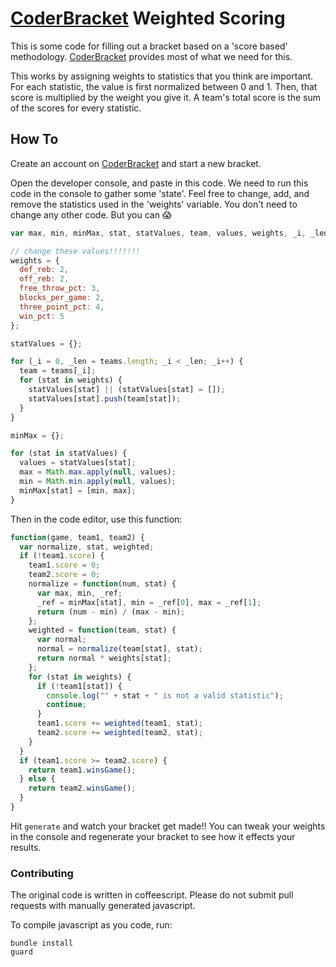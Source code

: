 # [CoderBracket](https://www.codersbracket.com) Weighted Scoring

This is some code for filling out a bracket based on
a 'score based' methodology. [CoderBracket](https://www.codersbracket.com)
provides most of what we need for this.

This works by assigning weights to statistics that
you think are important. For each statistic, the value
is first normalized between 0 and 1. Then, that score is
multiplied by the weight you give it. A team's total
score is the sum of the scores for every statistic.

## How To

Create an account on [CoderBracket](https://www.codersbracket.com)
and start a new bracket.

Open the developer console, and paste in this code.
We need to run this code in the console to gather some 'state'.
Feel free to change, add, and remove the statistics used
in the 'weights' variable. You don't need to change any
other code. But you can :scream:

~~~javascript
var max, min, minMax, stat, statValues, team, values, weights, _i, _len;

// change these values!!!!!!!
weights = {
  def_reb: 2,
  off_reb: 2,
  free_throw_pct: 3,
  blocks_per_game: 2,
  three_point_pct: 4,
  win_pct: 5
};

statValues = {};

for (_i = 0, _len = teams.length; _i < _len; _i++) {
  team = teams[_i];
  for (stat in weights) {
    statValues[stat] || (statValues[stat] = []);
    statValues[stat].push(team[stat]);
  }
}

minMax = {};

for (stat in statValues) {
  values = statValues[stat];
  max = Math.max.apply(null, values);
  min = Math.min.apply(null, values);
  minMax[stat] = [min, max];
}
~~~

Then in the code editor, use this function:

~~~javascript
function(game, team1, team2) {
  var normalize, stat, weighted;
  if (!team1.score) {
    team1.score = 0;
    team2.score = 0;
    normalize = function(num, stat) {
      var max, min, _ref;
      _ref = minMax[stat], min = _ref[0], max = _ref[1];
      return (num - min) / (max - min);
    };
    weighted = function(team, stat) {
      var normal;
      normal = normalize(team[stat], stat);
      return normal * weights[stat];
    };
    for (stat in weights) {
      if (!team1[stat]) {
        console.log("" + stat + " is not a valid statistic");
        continue;
      }
      team1.score += weighted(team1, stat);
      team2.score += weighted(team2, stat);
    }
  }
  if (team1.score >= team2.score) {
    return team1.winsGame();
  } else {
    return team2.winsGame();
  }
}
~~~

Hit `generate` and watch your bracket get made!! You can
tweak your weights in the console and regenerate your
bracket to see how it effects your results.

### Contributing

The original code is written in coffeescript. Please do
not submit pull requests with manually generated javascript.

To compile javascript as you code, run:

~~~
bundle install
guard
~~~